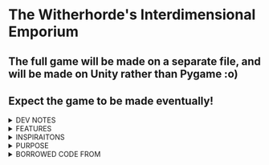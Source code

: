 # The Witherhorde's Interdimensional Emporium
## The full game will be made on a separate file, and will be made on Unity rather than Pygame :o)
## Expect the game to be made eventually!

<details>
<summary>DEV NOTES</summary>

# (2023,06,02)
- Happy pride month!
- Added smoother movement
  - Recently found out you can also shoot while moving now, so whoopie!
# (2023,06,01)
  - Added titles.
  - Health for player was added.

# (2023,05,30)
- HEALTH FOR BOSS IS FINISHED!
  - BEST PART: NO CORNERS WERE CUT!
    - please clap for me. 
- health for Player will be added soon!

# (2023,05,29)
- Health is being worked on rn.

# (2023,05,19)
- Bullets added
- Hitboxes for Arms are now visible

# (2023,05,19)
- I FINALLY MADE A COLLISION HD SYSTEM FOR THE ARMS AHA!!!!!!! (I'm losing my mind lol)
- Music is added to the Boss Fight
- No NPCs yet :o(
- ***TEMPORARY*** CUTTING CORNERS WITH HEALTH SYSTEM. (NUMBER SYSTEM RATHER THAN A HEALTH BAR)
- WITHERHORDE BOSS SPRITES ARE POPPING UP BIT BY BIT!!!! (YIPEE)
</details>

<details>
<summary>FEATURES</summary>  

- BULLET HELL OF PURE SUFFERING.
- KILL THE BIG BAD EVIL GUY!
- (TOTALLY NOT STOLEN) MUSIC
- TOTALLY NOT AN ABSOLUTE GIMMICK
- Two separate health systems (One for Player, and one for boss!)
- Shooting mechanics!
- An actual boss you can fight! (get it that's the entire game)
  - Multiple bullet patterns/Attacks!

- Original art + Sprites made by me!

</details>
<details>
<summary>INSPIRAITONS</summary>
  INSPIRATION.

- This game takes inspiration from a multitude of games: 
  - The Binding of Isaac
  - Enter the Gungeon
  - Undertale
</details>
<details>
<summary>PURPOSE</summary>

- This game was made for my Computer Science 20-1 final project worth **TWO ENTIRE CREDITS.**
    
</details>
<details>
<summary>BORROWED CODE FROM</summary>
  SOURCES THAT I USED TO HELP ME MAKE THE GAME AND GAIN A FURTHER UNDERSTANDING OF PROGRAMMING.
  
- [Health](https://www.codepile.net/pile/XydlGQy1)
- [Bullets](http://programarcadegames.com/python_examples/f.php?file=bullets_aimed.py)
- [Font used](https://www.fontspace.com/public-pixel-font-f72305)
- [Movement](http://programarcadegames.com/python_examples/f.php?file=move_sprite_keyboard_smooth.py)
</details>
